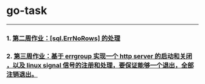# go-task

---
### 1. [第二周作业：[sql.ErrNoRows] 的处理](https://github.com/hizhuzhan/go-task/blob/master/week2/err_no_rows.md)  
### 2. [第三周作业：基于 errgroup 实现一个 http server 的启动和关闭 ，以及 linux signal 信号的注册和处理，要保证能够一个退出，全部注销退出。](https://github.com/hizhuzhan/go-task/blob/master/week3/week3.md)
